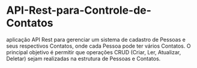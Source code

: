 # API-Rest-para-Controle-de-Contatos
aplicação API Rest para gerenciar um sistema de cadastro de Pessoas e seus respectivos Contatos, onde cada Pessoa pode ter vários Contatos. O principal objetivo é permitir que operações CRUD (Criar, Ler, Atualizar, Deletar) sejam realizadas na estrutura de Pessoas e Contatos.
